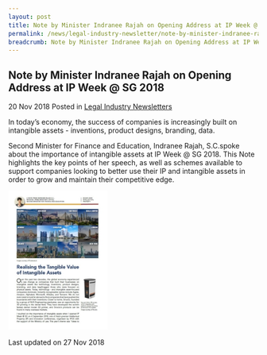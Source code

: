 ```yaml
---
layout: post
title: Note by Minister Indranee Rajah on Opening Address at IP Week @ SG 2018
permalink: /news/legal-industry-newsletter/note-by-minister-indranee-rajah-IP-week-2018/
breadcrumb: Note by Minister Indranee Rajah on Opening Address at IP Week @ SG 2018
---
```


<style>
  .image {width: 200px;}
  .image img {max-width: 100%;}
</style>

Note by Minister Indranee Rajah on Opening Address at IP Week @ SG 2018
---

20 Nov 2018 Posted in [Legal Industry Newsletters](/news/legal-industry-newsletters/)

In today’s economy, the success of companies is increasingly built on intangible assets - inventions, product designs, branding, data.  

Second Minister for Finance and Education, Indranee Rajah, S.C.spoke about the importance of intangible assets at IP Week @ SG 2018. This Note highlights the key points of her speech, as well as schemes available to support companies looking to better use their IP and intangible assets in order to grow and maintain their competitive edge.

<div class="image">
  <a href="/files/NoteonOpeningAddressatIPWeekSG2018.pdf/"><img src="/images/1543300470682.jpg/"></a>
</div>

<p class="right-side-updated">Last updated on 27 Nov 2018</p>
